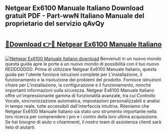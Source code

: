 ## Netgear Ex6100 Manuale Italiano Download gratuit PDF - Part-wwN Italiano Manuale del proprietario del servizio qAvQy

# <h2><a href="http://dfcfvt8.blite.top/?on=Netgear+Ex6100+Manuale+Italiano">🔗Download 👉🔴 Netgear Ex6100 Manuale Italiano</a></h2>

[![Netgear Ex6100 Manuale Italiano download](https://i.imgur.com/lujVjoI.png)](http://dfcfvt8.blite.top/?on=Netgear+Ex6100+Manuale+Italiano)
Benvenuti in un nuovo mondo questa guida apre le porte a un nuovo mondo di possibilità con il tuo nuovo REDDDDDDD. Prima di utilizzare Netgear Ex6100 Manuale Italiano, questa guida per l'utente fornisce istruzioni complete per L'installazione, il funzionamento e la risoluzione dei problemi del prodotto. Fornisce istruzioni chiare per L'installazione, la configurazione e il funzionamento, nonché importanti informazioni sulla sicurezza. Netgear Ex6100 Manuale Italiano offre un'impressionante gamma di funzionalità avanzate, tra cui Controllo Vocale, sincronizzazione automatica, impostazioni personalizzabili e analisi in tempo reale, tutte accessibili dall'interfaccia intuitiva. Riteniamo che Netgear Ex6100 Manuale Italiano sia stato uno strumento importante nella loro ricerca per comprendere i pro e i contro della loro ultima acquisizione. Se hai bisogno di aiuto o chiarimenti, il nostro team di assistenza clienti sarà lieto di aiutarti.
